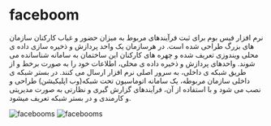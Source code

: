 # faceboom
نرم افزار فیس بوم برای ثبت فرآیندهای مربوط به میزان حضور و غیاب کارکنان سازمان های بزرگ طراحی شده است. در هرسازمان یک واحد پردازش و ذخیره سازی داده ی محلی ویندوزی تعریف شده و چهره های کارکنان این ساختمان به سامانه شناسانده می شوند. واحدهای پردازش و ذخیره داده ی محلی، اطلاعات خود را به صورت برخط و از طریق شبکه ی داخلی، به سرور اصلی نرم افزار ارسال می کنند. در بستر شبکه ی داخلی سازمان مربوطه، یک سامانه اتوماسیون تحت شبکه(وب اپلیکیشن) طراحی و نصب می شود و با استفاده از آن، فرآیندهای گزارش گیری و نظارتی به صورت مدیریتی و کارمندی و در بستر شبکه تعریف میشود.

![facebooms](https://user-images.githubusercontent.com/58933737/144878389-3378a906-8bbc-4d25-91de-447514af9ddf.jpg)
![facebooms](https://user-images.githubusercontent.com/58933737/144878434-f6f48a63-4fcc-4e1b-b3b9-1a9ed48a4302.jpg)
